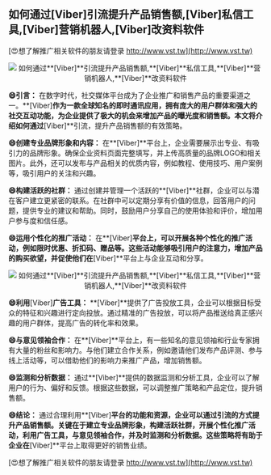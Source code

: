 ## **如何通过**[Viber]**引流提升产品销售额,**[Viber]**私信工具,**[Viber]**营销机器人,**[Viber]**改资料软件**

[😍想了解推广相关软件的朋友请登录 http://www.vst.tw](http://www.vst.tw)

 <center><img src="https://vst.tw/MP4/tuiguang/png/3.png" alt="如何通过**[Viber]**引流提升产品销售额,**[Viber]**私信工具,**[Viber]**营销机器人,**[Viber]**改资料软件"></center>

**😄引言：**
在数字时代，社交媒体平台成为了企业推广和销售产品的重要渠道之一。**[Viber]**作为一款全球知名的即时通讯应用，拥有庞大的用户群体和强大的社交互动功能，为企业提供了极大的机会来增加产品的曝光度和销售额。本文将介绍如何通过**[Viber]**引流，提升产品销售额的有效策略。

**😄创建专业品牌形象和内容：**
在**[Viber]**平台上，企业需要展示出专业、有吸引力的品牌形象。确保企业资料页面完整填写，并上传高质量的品牌LOGO和相关图片。此外，还可以发布与产品相关的优质内容，例如教程、使用技巧、用户案例等，吸引用户的关注和兴趣。

**😄构建活跃的社群：**
通过创建并管理一个活跃的**[Viber]**社群，企业可以与潜在客户建立更紧密的联系。在社群中可以定期分享有价值的信息，回答用户的问题，提供专业的建议和帮助。同时，鼓励用户分享自己的使用体验和评价，增加用户参与度和信任感。

**😄运用个性化的推广活动：**
在**[Viber]**平台上，可以开展各种个性化的推广活动，例如限时优惠、折扣码、赠品等。这些活动能够吸引用户的注意力，增加产品的购买欲望，并促使他们在**[Viber]**平台上与企业互动和分享。

 <center><img src="https://vst.tw/MP4/tuiguang/png/3.png" alt="如何通过**[Viber]**引流提升产品销售额,**[Viber]**私信工具,**[Viber]**营销机器人,**[Viber]**改资料软件"></center>

**😄利用**[Viber]**广告工具：**
**[Viber]**提供了广告投放工具，企业可以根据目标受众的特征和兴趣进行定向投放。通过精准的广告投放，可以将产品推送给真正感兴趣的用户群体，提高广告的转化率和效果。

**😄与意见领袖合作：**
在**[Viber]**平台上，有一些知名的意见领袖和行业专家拥有大量的粉丝和影响力。与他们建立合作关系，例如邀请他们发布产品评测、参与线上活动等，可以借助他们的影响力来推广产品，增加销售额。

**😄监测和分析数据：**
通过**[Viber]**提供的数据监测和分析工具，企业可以了解用户的行为、偏好和反馈。根据这些数据，可以调整推广策略和产品定位，提升销售额。

**😄结论：**
通过合理利用**[Viber]**平台的功能和资源，企业可以通过引流的方式提升产品销售额。关键在于建立专业品牌形象，构建活跃社群，开展个性化推广活动，利用广告工具，与意见领袖合作，并及时监测和分析数据。这些策略将有助于企业在**[Viber]**平台上取得更好的销售业绩。

[😍想了解推广相关软件的朋友请登录 http://www.vst.tw](http://www.vst.tw)



